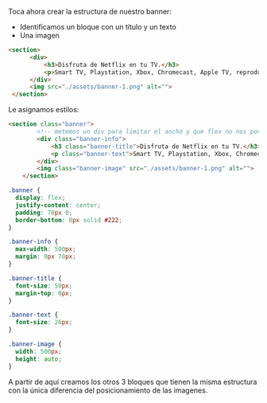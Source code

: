 Toca ahora crear la estructura de nuestro banner:

- Identificamos un bloque con un título y un texto
- Una imagen

```html
<section>
      <div>
          <h3>Disfruta de Netflix en tu TV.</h3>
          <p>Smart TV, Playstation, Xbox, Chromecast, Apple TV, reproductores Blu-ray y muchos más.</p>
      </div>
      <img src="./assets/banner-1.png" alt="">
 </section>
```

Le asignamos estilos:

```html
<section class="banner">
        <!-- metemos un div para limitar el ancho y que flex no nos ponga todos los textos en una linea -->
        <div class="banner-info">
            <h3 class="banner-title">Disfruta de Netflix en tu TV.</h3>
            <p class="banner-text">Smart TV, Playstation, Xbox, Chromecast, Apple TV, reproductores Blu-ray y muchos más.</p>
        </div>
        <img class="banner-image" src="./assets/banner-1.png" alt="">
    </section>
```

```css
.banner {
  display: flex;
  justify-content: center;
  padding: 70px 0;
  border-bottom: 8px solid #222;
}

.banner-info {
  max-width: 500px;
  margin: 0px 70px;
}

.banner-title {
  font-size: 50px;
  margin-top: 0px;
}

.banner-text {
  font-size: 26px;
}

.banner-image {
  width: 500px;
  height: auto;
}
```

A partir de aquí creamos los otros 3 bloques que tienen la misma estructura con la única diferencia del posicionamiento de las imagenes.
